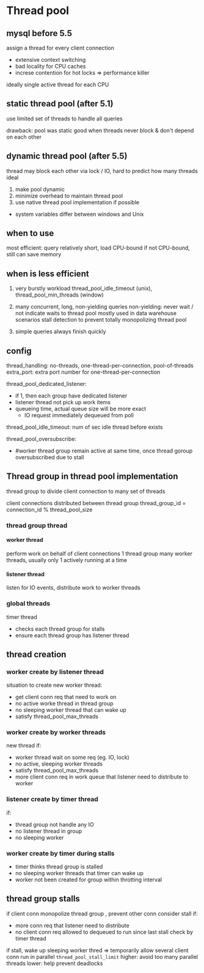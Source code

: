 # Thread pool
## mysql before 5.5
assign a thread for every client connection
- extensive context switching
- bad locality for CPU caches
- increse contention for hot locks 
=> performance killer

ideally single active thread for each CPU

## static thread pool (after 5.1)
use limited set of threads to handle all queries

drawback: pool was static
good when threads never block & don't depend on each other

## dynamic thread pool (after 5.5)
thread may block each other via lock / IO, hard to predict how many threads ideal

1. make pool dynamic
2. minimize overhead to maintain thread pool
3. use native thread pool implementation if possible
  - system variables differ between windows and Unix

## when to use
most efficient: query relatively short, load CPU-bound
if not CPU-bound, still can save memory

## when is less efficient
1. very burstly workload
thread_pool_idle_timeout (unix), thread_pool_min_threads (window)

2. many concurrent, long, non-yielding queries
non-yielding: never wait / not indicate waits to thread pool
mostly used in data warehouse scenarios
stall detection to prevent totally monopolizing thread pool

3. simple queries always finish quickly

## config
thread_handling: no-threads, one-thread-per-connection, pool-of-threads
extra_port: extra port number for one-thread-per-connection

thread_pool_dedicated_listener:
- if 1, then each group have dedicated listener
- listener thread not pick up work items
- queueing time, actual queue size will be more exact
  - IO request immediately dequeued from poll

thread_pool_idle_timeout: num of sec idle thread before exists

thread_pool_oversubscribe: 
- #worker thread group remain active at same time, once thread goroup oversubscribed due to stall


## Thread group in thread pool implementation
thread group to divide client connection to many set of threads

client connections distributed between thread group
thread_group_id = connection_id % thread_pool_size

### thread group thread
#### worker thread
perform work on behalf of client connections
1 thread group many worker threads, usually only 1 actively running at a time

#### listener thread
listen for IO events, distribute work to worker threads

### global threads
timer thread
- checks each thread group for stalls
- ensure each thread group has listener thread

## thread creation
### worker create by listener thread
situation to create new worker thread:
- get client conn req that need to work on
- no active worke thread in thread group
- no sleeping worker thread that can wake up
- satisfy thread_pool_max_threads

### worker create by worker threads
new thread if:
- worker thread wait on some req (eg. IO, lock)
- no active, sleeping worker threads
- satisfy thread_pool_max_threads
- more client conn req in work queue that listener need to distribute to worker

### listener create by timer thread
if:
- thread group not handle any IO
- no listener thread in group
- no sleeping worker

### worker create by timer during stalls
- timer thinks thread group is stalled
- no sleeping worker threads that timer can wake up
- worker not been created for group within throtting interval

## thread group stalls
if client conn monopolize thread group , prevent other conn
consider stall if:
- more conn req that listener need to distribute
- no client conn req allowed to dequeued to run since last stall check by timer thread

if stall, wake up sleeping worker thred => temporarily allow several client conn run in parallel
`thread_pool_stall_limit`
higher: avoid too many parallel threads
lower: help prevent deadlocks







